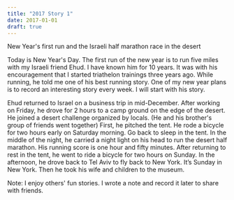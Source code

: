```yaml
--- 
title: "2017 Story 1"
date: 2017-01-01
draft: true
---
```


New Year's first run and the Israeli half marathon race in the desert
 
Today is New Year's Day. The first run of the new year is to run five miles with my Israeli friend Ehud. I have known him for 10 years. It was with his encouragement that I started triathelon trainings three years ago. While running, he told me one of his best running story. One of my new year plans is to record an interesting story every week. I will start with his story.

Ehud returned to Israel on a business trip in mid-December. After working on Friday, he drove for 2 hours to a camp ground on the edge of the desert. He joined a desert challenge organized by locals. (He and his brother's group of friends went together) First, he pitched the tent. He rode a bicycle for two hours early on Saturday morning. Go back to sleep in the tent. In the middle of the night, he carried a night light on his head to run the desert half marathon. His running score is one hour and fifty minutes. After returning to rest in the tent, he went to ride a bicycle for two hours on Sunday. In the afternoon, he drove back to Tel Aviv to fly back to New York. It’s Sunday in New York. Then he took his wife and children to the museum.

Note: I enjoy others' fun stories. I wrote a note and record it later to share with friends.
